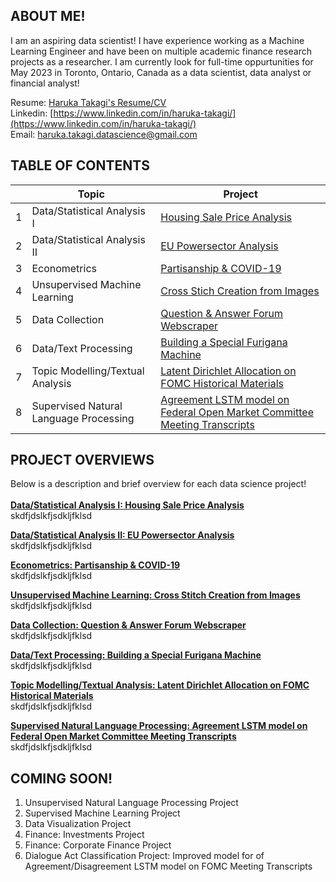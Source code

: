 ## ABOUT ME!
I am an aspiring data scientist! I have experience working as a Machine Learning Engineer and have been on multiple academic finance research projects as a researcher. I am currently look for full-time oppurtunities for May 2023 in Toronto, Ontario, Canada as a data scientist, data analyst or financial analyst! 

Resume: [Haruka Takagi's Resume/CV](https://drive.google.com/file/d/1mM8XmrZHNA6VwIPC0UOvPcZ3EPfs_GVM/view?usp=sharing) <br />
Linkedin: [https://www.linkedin.com/in/haruka-takagi/](https://www.linkedin.com/in/haruka-takagi/) <br />
Email: haruka.takagi.datascience@gmail.com

## TABLE OF CONTENTS

|        | Topic        | Project           |
| ------------- |-------------|-------------|
|1| Data/Statistical Analysis I     | [Housing Sale Price Analysis](https://haruka-takagi-datascience.github.io/data_analysis_I/) |
|2| Data/Statistical Analysis II      | [EU Powersector Analysis](https://github.com/haruka-takagi-datascience/data_analysis_II) |
|3| Econometrics      | [Partisanship & COVID-19](https://haruka-takagi-datascience.github.io/econometrics/) |
|4| Unsupervised Machine Learning      | [Cross Stich Creation from Images](https://haruka-takagi-datascience.github.io/unsupervised_ml/) |
|5| Data Collection      | [Question & Answer Forum Webscraper](https://haruka-takagi-datascience.github.io/data_collection/) |
|6| Data/Text Processing      | [Building a Special Furigana Machine](https://haruka-takagi-datascience.github.io/text_processing/) |
|7| Topic Modelling/Textual Analysis      | [Latent Dirichlet Allocation on FOMC Historical Materials](https://haruka-takagi-datascience.github.io/textual_analysis/) |
|8| Supervised Natural Language Processing      | [Agreement LSTM model on Federal Open Market Committee Meeting Transcripts](https://haruka-takagi-datascience.github.io/supervised_nlp/) |

## PROJECT OVERVIEWS
Below is a description and brief overview for each data science project!<br />
<br />
[**Data/Statistical Analysis I: Housing Sale Price Analysis**](https://haruka-takagi-datascience.github.io/data_analysis_I/)<br />
skdfjdslkfjsdkljfklsd

[**Data/Statistical Analysis II: EU Powersector Analysis**](https://github.com/haruka-takagi-datascience/data_analysis_II)<br />
skdfjdslkfjsdkljfklsd

[**Econometrics: Partisanship & COVID-19**](https://haruka-takagi-datascience.github.io/econometrics/)<br />
skdfjdslkfjsdkljfklsd

[**Unsupervised Machine Learning: Cross Stitch Creation from Images**](https://haruka-takagi-datascience.github.io/unsupervised_ml/)<br />
skdfjdslkfjsdkljfklsd

[**Data Collection: Question & Answer Forum Webscraper**](https://haruka-takagi-datascience.github.io/data_collection/)<br />
skdfjdslkfjsdkljfklsd

[**Data/Text Processing: Building a Special Furigana Machine**](https://haruka-takagi-datascience.github.io/text_processing/)<br />
skdfjdslkfjsdkljfklsd

[**Topic Modelling/Textual Analysis: Latent Dirichlet Allocation on FOMC Historical Materials**](https://haruka-takagi-datascience.github.io/textual_analysis/)<br />
skdfjdslkfjsdkljfklsd

[**Supervised Natural Language Processing: Agreement LSTM model on Federal Open Market Committee Meeting Transcripts**](https://haruka-takagi-datascience.github.io/supervised_nlp/)<br />
skdfjdslkfjsdkljfklsd


## COMING SOON!
1. Unsupervised Natural Language Processing Project
2. Supervised Machine Learning Project
3. Data Visualization Project
4. Finance: Investments Project
5. Finance: Corporate Finance Project
6. Dialogue Act Classification Project: Improved model for of Agreement/Disagreement LSTM model on FOMC Meeting Transcripts


